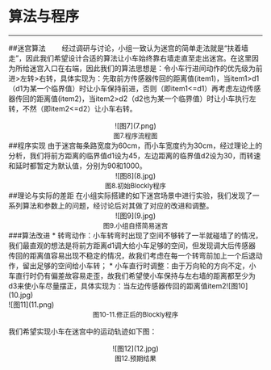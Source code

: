# 算法与程序
***
##迷宫算法
&emsp;&emsp;经过调研与讨论，小组一致认为迷宫的简单走法就是“扶着墙走”，因此我们希望设计合适的算法让小车始终靠右墙走直至走出迷宫。在这里因为所给迷宫入口在右端，因此我们的算法思想是：令小车行进间动作的优先级为前进>左转>右转，具体实现为：先取前方传感器传回的距离值(item1)，当item1>d1（d1为某一个临界值）时让小车保持前进，否则（即item1<=d1）再考虑左边传感器传回的距离值(item2)，当item2>d2（d2也为某一个临界值）时让小车执行左转，不然（即item2<=d2）让小车右转。
<center>![图7](7.png)</center>
<center><font size=2>图7.程序流程图</font></center>
##程序实现
由于迷宫每条路宽度为60cm，而小车宽度约为30cm，经过理论上的分析，我们将前方距离的临界值d1设为45，左边距离的临界值d2设为30，而转速和延时都暂定为默认值，分别为90和1000。
<center>![图8](8.jpg)</center>
<center><font size=2>图8.初始Blockly程序</font></center>
##理论与实际的差距
在小组实际搭建的如下迷宫场景中进行实验，我们发现了一系列算法和参数上的问题，经讨论后对其做了对应的改进和调整。
<center>![图9](9.jpg)</center>
<center><font size=2>图9.小组自搭简易迷宫</font></center>
###算法改进
* 转弯动作：小车转弯时出现了空间不够转了一半就碰墙了的情况，我们最直观的想法是将前方距离d1调大给小车足够的空间，但发现调大后传感器传回的距离值容易出现不稳定的情况，故我们考虑在每一个转弯前加上一个后退动作，留出足够的空间给小车转；  
* 小车直行时调整：由于万向轮的方向不定，小车直行时仍有偏差故容易走歪，故我们希望使小车保持与左右墙的距离都至少为d3来使小车尽量摆正，具体实现为：当左边传感器传回的距离值item2<d3时，小车做一小角度右转，当右边传感器传回的距离值item3<d3时，小车做一小角度左转。
###参数调整
* 距离：在实际操作中我们发现，前方传感器对距离的感知不够准确，当d1=45时会出现撞前墙和转弯过晚的情况，因此需将距离调大，经调整我们发现d1=60更切合小车改变动作时的时机，而小车与左右墙需保持的距离取d3=15时效果最佳；
* 轮速：由于小车左右轮转速为90时前进过快，小车来不及判断传感器传回的距离值就直接撞前墙，经试验我们将起调至适中的55，然后我们又发现左右轮实际转速不一导致小车不走直线，故我们再将反应稍慢的右轮转速相对地调大了5，即左轮转速55，右轮转速60；
* 延时：因为在延时内小车会保持前一动作，一开始延时默认为1000时判断前方传感器传回的距离值过晚，导致小车未执行转弯动作直接撞墙，因此我们将前进延时减为100，而在转弯动作执行时，延时过高会导致转弯的角度过大，因此我们经过反复实验又重新调整了转弯动作（包括后退和转弯）的延时，分别为1000和2500。
###程序修正
鉴于以上算法改进和参数调整，我们对Blockly程序做了对应修正。
<center>![图10](10.jpg)</center>
<div aligh=left>![图11](11.png)</center>
<center><font size=2>图10-11.修正后的Blockly程序</font></center>

我们希望实现小车在迷宫中的运动轨迹如下图：
<center>![图12](12.jpg)</center>
<center><font size=2>图12.预期结果</font></center>


